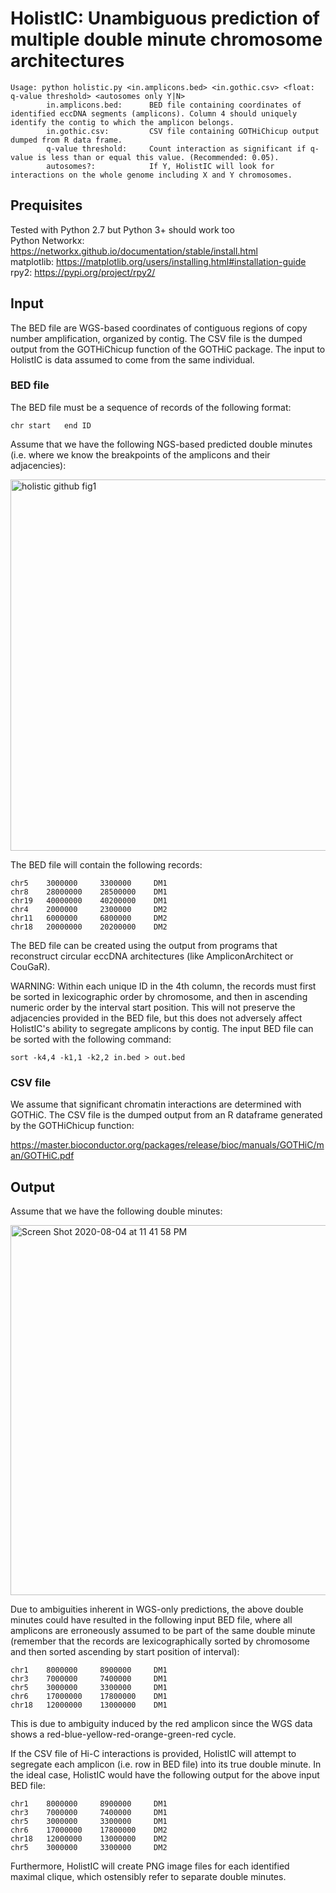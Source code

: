 
# HolistIC: Unambiguous prediction of multiple double minute chromosome architectures
```
Usage: python holistic.py <in.amplicons.bed> <in.gothic.csv> <float: q-value threshold> <autosomes only Y|N>
		in.amplicons.bed:      BED file containing coordinates of identified eccDNA segments (amplicons). Column 4 should uniquely identify the contig to which the amplicon belongs.
		in.gothic.csv:         CSV file containing GOTHiChicup output dumped from R data frame.
		q-value threshold:     Count interaction as significant if q-value is less than or equal this value. (Recommended: 0.05).
		autosomes?:            If Y, HolistIC will look for interactions on the whole genome including X and Y chromosomes.
```
## Prequisites
Tested with Python 2.7 but Python 3+ should work too</br>
Python Networkx: https://networkx.github.io/documentation/stable/install.html </br>
matplotlib: https://matplotlib.org/users/installing.html#installation-guide </br>
rpy2: https://pypi.org/project/rpy2/

## Input
The BED file are WGS-based coordinates of contiguous regions of copy number amplification, organized by contig. The CSV file is the dumped output from the GOTHiChicup function of the GOTHiC package. The input to HolistIC is data assumed to come from the same individual.

### BED file

The BED file must be a sequence of records of the following format:
```
chr	start	end	ID
```

Assume that we have the following NGS-based predicted double minutes (i.e. where we know the breakpoints of the amplicons and their adjacencies):

<img width="594" alt="holistic github fig1 " src="https://user-images.githubusercontent.com/10326087/89368209-8c966780-d6a0-11ea-8da9-4eda862993e2.png">

The BED file will contain the following records:

```
chr5	3000000		3300000		DM1
chr8	28000000	28500000	DM1
chr19	40000000	40200000	DM1
chr4	2000000		2300000		DM2
chr11	6000000		6800000		DM2
chr18	20000000	20200000	DM2
```

The BED file can be created using the output from programs that reconstruct circular eccDNA architectures (like AmpliconArchitect or CouGaR).

WARNING: Within each unique ID in the 4th column, the records must first be sorted in lexicographic order by chromosome, and then in ascending numeric order by the interval start position. This will not preserve the adjacencies provided in the BED file, but this does not adversely affect HolistIC's ability to segregate amplicons by contig. The input BED file can be sorted with the following command:

```
sort -k4,4 -k1,1 -k2,2 in.bed > out.bed
```

### CSV file
We assume that significant chromatin interactions are determined with GOTHiC. The CSV file is the dumped output from an R dataframe generated by the GOTHiChicup function:

https://master.bioconductor.org/packages/release/bioc/manuals/GOTHiC/man/GOTHiC.pdf

## Output

Assume that we have the following double minutes:

<img width="592" alt="Screen Shot 2020-08-04 at 11 41 58 PM" src="https://user-images.githubusercontent.com/10326087/89373196-ab4f2b00-d6ad-11ea-9754-cd557d9bc3c0.png">

Due to ambiguities inherent in WGS-only predictions, the above double minutes could have resulted in the following input BED file, where all amplicons are erroneously assumed to be part of the same double minute (remember that the records are lexicographically sorted by chromosome and then sorted ascending by start position of interval):

```
chr1	8000000		8900000		DM1
chr3	7000000		7400000		DM1
chr5	3000000		3300000		DM1
chr6	17000000	17800000	DM1
chr18	12000000	13000000	DM1
```
This is due to ambiguity induced by the red amplicon since the WGS data shows a red-blue-yellow-red-orange-green-red cycle.

If the CSV file of Hi-C interactions is provided, HolistIC will attempt to segregate each amplicon (i.e. row in BED file) into its true double minute. In the ideal case, HolistIC would have the following output for the above input BED file:
```
chr1	8000000		8900000		DM1
chr3	7000000		7400000		DM1
chr5	3000000		3300000		DM1
chr6	17000000	17800000	DM2
chr18	12000000	13000000	DM2
chr5	3000000		3300000		DM2
```

Furthermore, HolistIC will create PNG image files for each identified maximal clique, which ostensibly refer to separate double minutes. 
